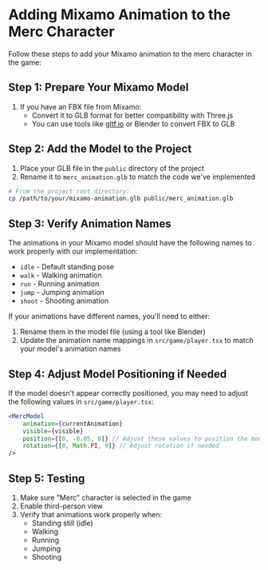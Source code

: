 # Adding Mixamo Animation to the Merc Character

Follow these steps to add your Mixamo animation to the merc character in the game:

## Step 1: Prepare Your Mixamo Model

1. If you have an FBX file from Mixamo:
   - Convert it to GLB format for better compatibility with Three.js
   - You can use tools like [gltf.io](https://gltf.io/) or Blender to convert FBX to GLB

## Step 2: Add the Model to the Project

1. Place your GLB file in the `public` directory of the project
2. Rename it to `merc_animation.glb` to match the code we've implemented

```bash
# From the project root directory:
cp /path/to/your/mixamo-animation.glb public/merc_animation.glb
```

## Step 3: Verify Animation Names

The animations in your Mixamo model should have the following names to work properly with our implementation:
- `idle` - Default standing pose
- `walk` - Walking animation
- `run` - Running animation 
- `jump` - Jumping animation
- `shoot` - Shooting animation

If your animations have different names, you'll need to either:
1. Rename them in the model file (using a tool like Blender)
2. Update the animation name mappings in `src/game/player.tsx` to match your model's animation names

## Step 4: Adjust Model Positioning if Needed

If the model doesn't appear correctly positioned, you may need to adjust the following values in `src/game/player.tsx`:

```jsx
<MercModel 
    animation={currentAnimation} 
    visible={visible}
    position={[0, -0.85, 0]} // Adjust these values to position the model correctly
    rotation={[0, Math.PI, 0]} // Adjust rotation if needed
/>
```

## Step 5: Testing

1. Make sure "Merc" character is selected in the game
2. Enable third-person view
3. Verify that animations work properly when:
   - Standing still (idle)
   - Walking
   - Running
   - Jumping
   - Shooting 